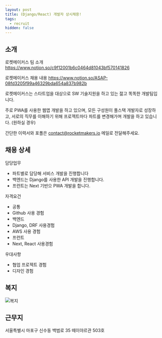 ```yaml
---
layout: post
title: (Django/React) 개발자 상시채용!
tags:
  - recruit
hidden: false
---
```


## 소개

로켓메이커스 팀 소개
https://www.notion.so/c9f12001b6c0464d81043bf570141826

로켓메이커스 채용 내용
https://www.notion.so/ASAP-08fd3205f99a46329bda654a837b982b

로켓메이커스는 스타트업을 대상으로 SW 기술지원을 하고 있는 젊고 똑똑한 개발팀입니다.

주로 PWA를 사용한 웹앱 개발을 하고 있으며,
모든 구성원이 풀스택 개발자로 성장하고,
서로의 직무를 이해하기 위해 프로젝트마다 파트를 변경해가며 개발을 하고 있습니다. (원하실 경우)

간단한 이력서와 포폴은 contact@rocketmakers.io 메일로 전달해주세요.

## 채용 상세

담당업무

- 파트별로 담당해 서비스 개발을 진행합니다
- 백엔드는 Django를 사용한 API 개발을 진행합니다.
- 프런트는 Next 기반으 PWA 개발을 합니다.

자격요건

- 공통
- Github 사용 경험
- 백엔드
- Django, DRF 사용경험
- AWS 사용 경험
- 프런트
- Next, React 사용경험

우대사항

- 협업 프로젝트 경험
- 디자인 경험

## 복지

![복지](https://raw.githubusercontent.com/wkddnjset/wkddnjset.github.io/master/images/2020.10/복지.png)

## 근무지

서울특별시 마포구 신수동 백범로 35 떼이야르관 503호
